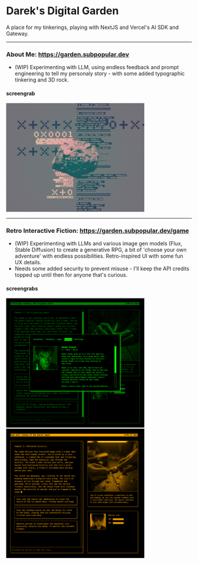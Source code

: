# Darek's Digital Garden
A place for my tinkerings, playing with NextJS and Vercel's AI SDK and Gateway.

---

### About Me: https://garden.subpopular.dev
- (WIP) Experimenting with LLM, using endless feedback and prompt engineering to tell my personaly story - with some added typographic tinkering and 3D rock.

#### screengrab
<img src="public/rock-screencap.png" width="375" />

--- 

### Retro Interactive Fiction: https://garden.subpopular.dev/game
- (WIP) Experimenting with LLMs and various image gen models (Flux, Stable Diffusion) to create a generative RPG, a bit of 'choose your own adventure' with endless possibilities. Retro-inspired UI with some fun UX details.
- Needs some added security to prevent misuse - I'll keep the API credits topped up until then for anyone that's curious.

#### screengrabs
<img src="public/rpg-green.png" width="375"/> <img src="public/rpg-orange.png" width="375"/>
